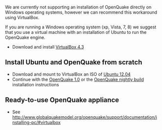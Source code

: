 We are currently not supporting an installation of OpenQuake directly on Windows operating systems, however we can recommend this workaround using VirtualBox.

If you are running a Windows operating system (xp, Vista, 7, 8) we suggest that you use a virtual machine with an installation of Ubuntu to run the OpenQuake engine.

* Download and install [VirtualBox 4.3](http://www.virtualbox.org/wiki/Downloads)

## Install Ubuntu and OpenQuake from scratch

* Download and mount to VirtualBox an ISO of [Ubuntu 12.04](http://www.ubuntu.com/desktop/get-ubuntu/download)
* Continue with the [OpenQuake 1.0](https://github.com/gem/oq-engine/wiki/Installing-the-OpenQuake-Engine-1.0) or the [OpenQuake nightly build](https://github.com/gem/oq-engine/wiki/Installing-the-OpenQuake-Engine-Nightly) installation instructions

## Ready-to-use OpenQuake appliance
* See http://www.globalquakemodel.org/openquake/support/documentation/installing-pc/#virtualbox